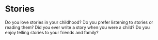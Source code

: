 # Stories  


Do you love stories in your childhood? Do you prefer listening to stories or reading them? Did you ever write a story when you were a child? Do you enjoy telling stories to your friends and family?